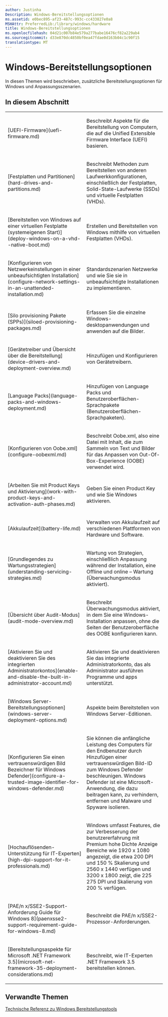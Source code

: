 ```yaml
---
author: Justinha
Description: Windows-Bereitstellungsoptionen
ms.assetid: e0bec895-af23-487c-993c-cc433827e0a8
MSHAttr: PreferredLib:/library/windows/hardware
title: Windows-Bereitstellungsoptionen
ms.openlocfilehash: 04d21c007b84e579a277babe16476cf82a229ab4
ms.sourcegitcommit: d33e870dc4850bf0ea47fdae0d163b04c1c90f15
translationtype: MT
---
```

# <a name="windows-deployment-options"></a>Windows-Bereitstellungsoptionen


In diesen Themen wird beschrieben, zusätzliche Bereitstellungsoptionen für Windows und Anpassungsszenarien.

## <a name="span-idinthissectionspanspan-idinthissectionspanspan-idinthissectionspanin-this-section"></a><span id="In_This_Section"></span><span id="in_this_section"></span><span id="IN_THIS_SECTION"></span>In diesem Abschnitt


<table>
<colgroup>
<col width="50%" />
<col width="50%" />
</colgroup>
<tbody>
<tr class="odd">
<td align="left"><p>[UEFI-Firmware](uefi-firmware.md)</p></td>
<td align="left"><p>Beschreibt Aspekte für die Bereitstellung von Computern, die auf die Unified Extensible Firmware Interface (UEFI) basieren.</p></td>
</tr>
<tr class="even">
<td align="left"><p>[Festplatten und Partitionen](hard-drives-and-partitions.md)</p></td>
<td align="left"><p>Beschreibt Methoden zum Bereitstellen von anderen Laufwerkkonfigurationen, einschließlich der Festplatten, Solid-State-Laufwerke (SSDs) und virtuelle Festplatten (VHDs).</p></td>
</tr>
<tr class="odd">
<td align="left"><p>[Bereitstellen von Windows auf einer virtuellen Festplatte (systemeigenen Start)](deploy-windows-on-a-vhd--native-boot.md)</p></td>
<td align="left"><p>Erstellen und Bereitstellen von Windows mithilfe von virtuellen Festplatten (VHDs).</p></td>
</tr>
<tr class="even">
<td align="left"><p>[Konfigurieren von Netzwerkeinstellungen in einer unbeaufsichtigten Installation](configure-network-settings-in-an-unattended-installation.md)</p></td>
<td align="left"><p>Standardszenarien Netzwerke und wie Sie sie in unbeaufsichtigte Installationen zu implementieren.</p></td>
</tr>
<tr class="even">
<td align="left"><p>[Silo provisioning Pakete (SPPs)](siloed-provisioning-packages.md)</p></td>
<td align="left"><p>Erfassen Sie die einzelne Windows-desktopanwendungen und anwenden auf die Bilder.</p></td>
</tr>
<tr class="odd">
<td align="left"><p>[Gerätetreiber und Übersicht über die Bereitstellung](device-drivers-and-deployment-overview.md)</p></td>
<td align="left"><p>Hinzufügen und Konfigurieren von Gerätetreibern.</p></td>
</tr>
<tr class="even">
<td align="left"><p>[Language Packs](language-packs-and-windows-deployment.md)</p></td>
<td align="left"><p>Hinzufügen von Language Packs und Benutzeroberflächen-Sprachpakete (Benutzeroberflächen-Sprachpaketen).</p></td>
</tr>
<tr class="odd">
<td align="left"><p>[Konfigurieren von Oobe.xml](configure-oobexml.md)</p></td>
<td align="left"><p>Beschreibt Oobe.xml, also eine Datei mit Inhalt, die zum Sammeln von Text und Bilder für das Anpassen von Out-Of-Box-Experience (OOBE) verwendet wird.</p></td>
</tr>
<tr class="even">
<td align="left"><p>[Arbeiten Sie mit Product Keys und Aktivierung](work-with-product-keys-and-activation-auth-phases.md)</p></td>
<td align="left"><p>Geben Sie einen Product Key und wie Sie Windows aktivieren.</p></td>
</tr>
<tr class="odd">
<td align="left"><p>[Akkulaufzeit](battery-life.md)</p></td>
<td align="left"><p>Verwalten von Akkulaufzeit auf verschiedenen Plattformen von Hardware und Software.</p></td>
</tr>
<tr class="even">
<td align="left"><p>[Grundlegendes zu Wartungsstrategien](understanding-servicing-strategies.md)</p></td>
<td align="left"><p>Wartung von Strategien, einschließlich Anpassung während der Installation, eine Offline und online – Wartung (Überwachungsmodus aktiviert).</p></td>
</tr>
<tr class="odd">
<td align="left"><p>[Übersicht über Audit-Modus](audit-mode-overview.md)</p></td>
<td align="left"><p>Beschreibt Überwachungsmodus aktiviert, in dem Sie eine Windows-Installation anpassen, ohne die Seiten der Benutzeroberfläche des OOBE konfigurieren kann.</p></td>
</tr>
<tr class="even">
<td align="left"><p>[Aktivieren Sie und deaktivieren Sie des integrierten Administratorkontos](enable-and-disable-the-built-in-administrator-account.md)</p></td>
<td align="left"><p>Aktivieren Sie und deaktivieren Sie das integrierte Administratorkonto, das als Administrator ausführen Programme und apps unterstützt.</p></td>
</tr>
<tr class="odd">
<td align="left"><p>[Windows Server-Bereitstellungsoptionen](windows-server-deployment-options.md)</p></td>
<td align="left"><p>Aspekte beim Bereitstellen von Windows Server-Editionen.</p></td>
</tr>
<tr class="even">
<td align="left"><p>[Konfigurieren Sie einen vertrauenswürdigen Bild Bezeichner für Windows Defender](configure-a-trusted-image-identifier-for-windows-defender.md)</p></td>
<td align="left"><p>Sie können die anfängliche Leistung des Computers für den Endbenutzer durch Hinzufügen einer vertrauenswürdigen Bild-ID zum Windows Defender beschleunigen. Windows Defender ist eine Microsoft-Anwendung, die dazu beitragen kann, zu verhindern, entfernen und Malware und Spyware isolieren.</p></td>
</tr>
<tr class="odd">
<td align="left"><p>[Hochauflösenden-Unterstützung für IT-Experten](high-dpi-support-for-it-professionals.md)</p></td>
<td align="left"><p>Windows umfasst Features, die zur Verbesserung der benutzererfahrung mit Premium hohe Dichte Anzeige Bereiche wie 1920 x 1080 angezeigt, die etwa 200 DPI und 150 % Skalierung und 2560 x 1440 verfügen und 3200 x 1800 zeigt, die 225 275 DPI und Skalierung von 200 % verfügen.</p></td>
</tr>
<tr class="even">
<td align="left"><p>[PAE/n x/SSE2-Support-Anforderung Guide für Windows 8](paenxsse2-support-requirement-guide-for-windows-8.md)</p></td>
<td align="left"><p>Beschreibt die PAE/n x/SSE2-Prozessor-Anforderungen.</p></td>
</tr>
<tr class="odd">
<td align="left"><p>[Bereitstellungsaspekte für Microsoft .NET Framework 3.5](microsoft-net-framework-35-deployment-considerations.md)</p></td>
<td align="left"><p>Beschreibt, wie IT-Experten .NET Framework 3.5 bereitstellen können.</p></td>
</tr>
</tbody>
</table>

 

## <a name="span-idrelatedtopicsspanrelated-topics"></a><span id="related_topics"></span>Verwandte Themen


[Technische Referenz zu Windows Bereitstellungstools](index.md)

 

 






